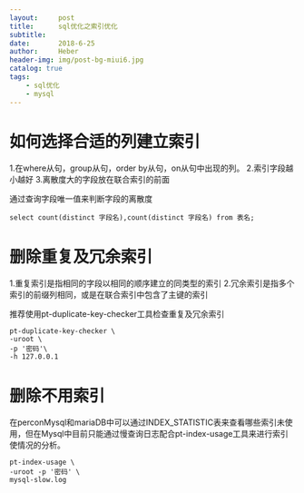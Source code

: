 ```yaml
---
layout:     post
title:      sql优化之索引优化
subtitle:   
date:       2018-6-25
author:     Heber
header-img: img/post-bg-miui6.jpg
catalog: true
tags:
    - sql优化
    - mysql
---
```



# 如何选择合适的列建立索引

1.在where从句，group从句，order by从句，on从句中出现的列。
2.索引字段越小越好
3.离散度大的字段放在联合索引的前面

通过查询字段唯一值来判断字段的离散度
```
select count(distinct 字段名),count(distinct 字段名) from 表名;
```

# 删除重复及冗余索引
1.重复索引是指相同的字段以相同的顺序建立的同类型的索引
2.冗余索引是指多个索引的前缀列相同，或是在联合索引中包含了主键的索引

推荐使用pt-duplicate-key-checker工具检查重复及冗余索引
```
pt-duplicate-key-checker \
-uroot \
-p '密码'\
-h 127.0.0.1
```

# 删除不用索引
在perconMysql和mariaDB中可以通过INDEX_STATISTIC表来查看哪些索引未使用，但在Mysql中目前只能通过慢查询日志配合pt-index-usage工具来进行索引使情况的分析。
```
pt-index-usage \
-uroot -p '密码' \
mysql-slow.log
```
